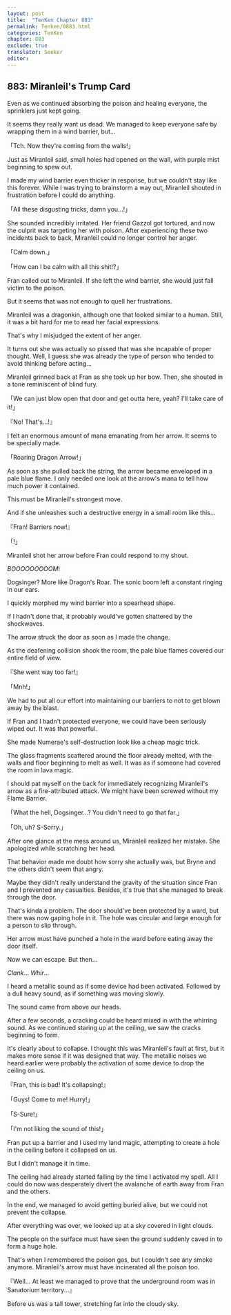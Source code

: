 ```yaml
---
layout: post
title:  "TenKen Chapter 883"
permalink: Tenken/0883.html
categories: TenKen
chapter: 883
exclude: true
translator: Seeker
editor: 
---
```

<h2>883: Miranleil's Trump Card</h2>

Even as we continued absorbing the poison and healing everyone, the sprinklers just kept going.

It seems they really want us dead. We managed to keep everyone safe by wrapping them in a wind barrier, but...

「Tch. Now they're coming from the walls!」

Just as Miranleil said, small holes had opened on the wall, with purple mist beginning to spew out.

I made my wind barrier even thicker in response, but we couldn't stay like this forever. While I was trying to brainstorm a way out, Miranleil shouted in frustration before I could do anything.

「All these disgusting tricks, damn you...!」

She sounded incredibly irritated. Her friend Gazzol got tortured, and now the culprit was targeting her with poison. After experiencing these two incidents back to back, Miranleil could no longer control her anger.

「Calm down.」

「How can I be calm with all this shit!?」

Fran called out to Miranleil. If she left the wind barrier, she would just fall victim to the poison.

But it seems that was not enough to quell her frustrations.

Miranleil was a dragonkin, although one that looked similar to a human. Still, it was a bit hard for me to read her facial expressions.

That's why I misjudged the extent of her anger.

It turns out she was actually so pissed that was she incapable of proper thought. Well, I guess she was already the type of person who tended to avoid thinking before acting...

Miranleil grinned back at Fran as she took up her bow. Then, she shouted in a tone reminiscent of blind fury.

「We can just blow open that door and get outta here, yeah? I'll take care of it!」

『No! That's...!』

I felt an enormous amount of mana emanating from her arrow. It seems to be specially made.

「Roaring Dragon Arrow!」

As soon as she pulled back the string, the arrow became enveloped in a pale blue flame. I only needed one look at the arrow's mana to tell how much power it contained.

This must be Miranleil's strongest move.

And if she unleashes such a destructive energy in a small room like this...

『Fran! Barriers now!』

「!」

Miranleil shot her arrow before Fran could respond to my shout.

*BOOOOOOOOOM*!

Dogsinger? More like Dragon's Roar. The sonic boom left a constant ringing in our ears.

I quickly morphed my wind barrier into a spearhead shape.

If I hadn't done that, it probably would've gotten shattered by the shockwaves.

The arrow struck the door as soon as I made the change.

As the deafening collision shook the room, the pale blue flames covered our entire field of view.

『She went way too far!』

「Mnh!」

We had to put all our effort into maintaining our barriers to not to get blown away by the blast.

If Fran and I hadn't protected everyone, we could have been seriously wiped out. It was that powerful.

She made Numerae's self-destruction look like a cheap magic trick.

The glass fragments scattered around the floor already melted, with the walls and floor beginning to melt as well. It was as if someone had covered the room in lava magic.

I should pat myself on the back for immediately recognizing Miranleil's arrow as a fire-attributed attack. We might have been screwed without my Flame Barrier.

「What the hell, Dogsinger...? You didn't need to go that far.」

「Oh, uh? S-Sorry.」

After one glance at the mess around us, Miranleil realized her mistake. She apologized while scratching her head.

That behavior made me doubt how sorry she actually was, but Bryne and the others didn't seem that angry.

Maybe they didn't really understand the gravity of the situation since Fran and I prevented any casualties. Besides, it's true that she managed to break through the door.

That's kinda a problem. The door should've been protected by a ward, but there was now gaping hole in it. The hole was circular and large enough for a person to slip through.

Her arrow must have punched a hole in the ward before eating away the door itself.

Now we can escape. But then...

*Clank*... *Whir*...

I heard a metallic sound as if some device had been activated. Followed by a dull heavy sound, as if something was moving slowly.

The sound came from above our heads.

After a few seconds, a cracking could be heard mixed in with the whirring sound. As we continued staring up at the ceiling, we saw the cracks beginning to form.

It's clearly about to collapse. I thought this was Miranleil's fault at first, but it makes more sense if it was designed that way. The metallic noises we heard earlier were probably the activation of some device to drop the ceiling on us.

『Fran, this is bad! It's collapsing!』

「Guys! Come to me! Hurry!」

「S-Sure!」

「I'm not liking the sound of this!」

Fran put up a barrier and I used my land magic, attempting to create a hole in the ceiling before it collapsed on us.

But I didn't manage it in time.

The ceiling had already started falling by the time I activated my spell. All I could do now was desperately divert the avalanche of earth away from Fran and the others.

In the end, we managed to avoid getting buried alive, but we could not prevent the collapse.

After everything was over, we looked up at a sky covered in light clouds.

The people on the surface must have seen the ground suddenly caved in to form a huge hole.

That's when I remembered the poison gas, but I couldn't see any smoke anymore. Miranleil's arrow must have incinerated all the poison too.

『Well... At least we managed to prove that the underground room was in Sanatorium territory...』

Before us was a tall tower, stretching far into the cloudy sky.



